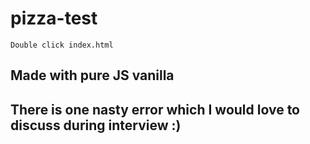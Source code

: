 # pizza-test

```
Double click index.html
```

## Made with pure JS vanilla

## There is one nasty error which I would love to discuss during interview :)
